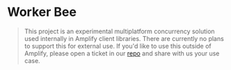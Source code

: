 # Worker Bee

> This project is an experimental multiplatform concurrency solution used internally in Amplify client libraries. There are currently no plans to support this for external use. If you'd like to use this outside of Amplify, please open a ticket in our [repo](https://github.com/aws-amplify/amplify-flutter/issues) and share with us your use case.
